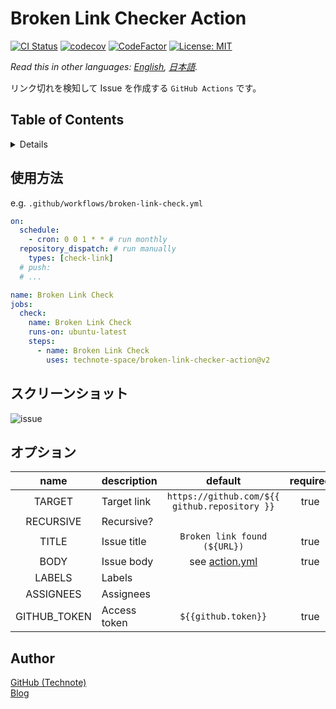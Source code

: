 # Broken Link Checker Action

[![CI Status](https://github.com/technote-space/broken-link-checker-action/workflows/CI/badge.svg)](https://github.com/technote-space/broken-link-checker-action/actions)
[![codecov](https://codecov.io/gh/technote-space/broken-link-checker-action/branch/master/graph/badge.svg)](https://codecov.io/gh/technote-space/broken-link-checker-action)
[![CodeFactor](https://www.codefactor.io/repository/github/technote-space/broken-link-checker-action/badge)](https://www.codefactor.io/repository/github/technote-space/broken-link-checker-action)
[![License: MIT](https://img.shields.io/badge/License-MIT-blue.svg)](https://github.com/technote-space/broken-link-checker-action/blob/master/LICENSE)

*Read this in other languages: [English](README.md), [日本語](README.ja.md).*

リンク切れを検知して Issue を作成する `GitHub Actions` です。

## Table of Contents

<!-- START doctoc generated TOC please keep comment here to allow auto update -->
<!-- DON'T EDIT THIS SECTION, INSTEAD RE-RUN doctoc TO UPDATE -->
<details>
<summary>Details</summary>

- [使用方法](#%E4%BD%BF%E7%94%A8%E6%96%B9%E6%B3%95)
- [スクリーンショット](#%E3%82%B9%E3%82%AF%E3%83%AA%E3%83%BC%E3%83%B3%E3%82%B7%E3%83%A7%E3%83%83%E3%83%88)
- [オプション](#%E3%82%AA%E3%83%97%E3%82%B7%E3%83%A7%E3%83%B3)
- [Author](#author)

</details>
<!-- END doctoc generated TOC please keep comment here to allow auto update -->

## 使用方法
e.g. `.github/workflows/broken-link-check.yml`

```yaml
on:
  schedule:
    - cron: 0 0 1 * * # run monthly
  repository_dispatch: # run manually
    types: [check-link]
  # push:
  # ...

name: Broken Link Check
jobs:
  check:
    name: Broken Link Check
    runs-on: ubuntu-latest
    steps:
      - name: Broken Link Check
        uses: technote-space/broken-link-checker-action@v2
```

## スクリーンショット
![issue](https://raw.githubusercontent.com/technote-space/broken-link-checker-action/images/issue.png)

## オプション
| name | description | default | required | e.g. |
|:---:|:---|:---:|:---:|:---:|
| TARGET | Target link | `https://github.com/${{ github.repository }}` | true | `https://example.com` |
| RECURSIVE | Recursive? | | | `true` |
| TITLE | Issue title | `Broken link found (${URL})` | true | `${URL} is broken` |
| BODY | Issue body | see [action.yml](action.yml) | true | |
| LABELS | Labels | | | |
| ASSIGNEES | Assignees | | | |
| GITHUB_TOKEN | Access token | `${{github.token}}` | true | `${{secrets.ACCESS_TOKEN}}` |

## Author
[GitHub (Technote)](https://github.com/technote-space)  
[Blog](https://technote.space)
